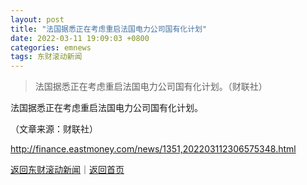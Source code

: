 ```yaml
---
layout: post
title: "法国据悉正在考虑重启法国电力公司国有化计划"
date: 2022-03-11 19:09:03 +0800
categories: emnews
tags: 东财滚动新闻
---
```

> 法国据悉正在考虑重启法国电力公司国有化计划。（财联社）

<p>法国据悉正在考虑重启法国电力公司国有化计划。</p><p class="em_media">（文章来源：财联社）</p>

<http://finance.eastmoney.com/news/1351,202203112306575348.html>

[返回东财滚动新闻](//finews.withounder.com/emnews/)｜[返回首页](//finews.withounder.com/)